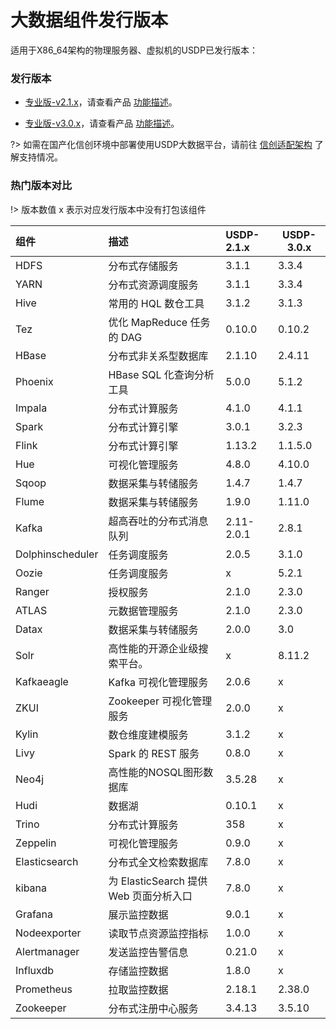 # 大数据组件发行版本

适用于X86_64架构的物理服务器、虚拟机的USDP已发行版本：

### 发行版本

<!--[专业版-v1.0.x](usdpdc/1.0.x/README)，请查看产品 [功能描述](/usdpdc/1.0.x/release_notes)。-->

<!--[专业版-v2.0.x](usdpdc/2.0.x/README)，请查看产品 [功能描述](/usdpdc/2.0.x/release_notes)。-->

* [专业版-v2.1.x](usdpdc/2.1.x/README)，请查看产品 [功能描述](/usdpdc/2.1.x/release_notes)。

- [专业版-v3.0.x](usdpdc/3.0.x/README)，请查看产品 [功能描述](usdpdc/3.0.x/intro/README?id=_14-功能简介)。



?> 如需在国产化信创环境中部署使用USDP大数据平台，请前往 [信创适配架构](usdpdc/component/xc_version) 了解支持情况。



### 热门版本对比

!> 版本数值 x 表示对应发行版本中没有打包该组件

| 组件             | 描述                                   | USDP-2.1.x | USDP-3.0.x |
| :--------------- | :------------------------------------- | :--------- | ---------- |
| HDFS             | 分布式存储服务                         | 3.1.1      | 3.3.4      |
| YARN             | 分布式资源调度服务                     | 3.1.1      | 3.3.4      |
| Hive             | 常用的 HQL 数仓工具                    | 3.1.2      | 3.1.3      |
| Tez              | 优化 MapReduce 任务的 DAG              | 0.10.0     | 0.10.2     |
| HBase            | 分布式非关系型数据库                   | 2.1.10     | 2.4.11     |
| Phoenix          | HBase SQL 化查询分析工具               | 5.0.0      | 5.1.2      |
| Impala           | 分布式计算服务                         | 4.1.0      | 4.1.1      |
| Spark            | 分布式计算引擎                         | 3.0.1      | 3.2.3      |
| Flink            | 分布式计算引擎                         | 1.13.2     | 1.1.5.0    |
| Hue              | 可视化管理服务                         | 4.8.0      | 4.10.0     |
| Sqoop            | 数据采集与转储服务                     | 1.4.7      | 1.4.7      |
| Flume            | 数据采集与转储服务                     | 1.9.0      | 1.11.0     |
| Kafka            | 超高吞吐的分布式消息队列               | 2.11-2.0.1 | 2.8.1      |
| Dolphinscheduler | 任务调度服务                           | 2.0.5      | 3.1.0      |
| Oozie            | 任务调度服务                           | x          | 5.2.1      |
| Ranger           | 授权服务                               | 2.1.0      | 2.3.0      |
| ATLAS            | 元数据管理服务                         | 2.1.0      | 2.3.0      |
| Datax            | 数据采集与转储服务                     | 2.0.0      | 3.0        |
| Solr             | 高性能的开源企业级搜索平台。           | x          | 8.11.2     |
| Kafkaeagle       | Kafka 可视化管理服务                   | 2.0.6      | x          |
| ZKUI             | Zookeeper 可视化管理服务               | 2.0.0      | x          |
| Kylin            | 数仓维度建模服务                       | 3.1.2      | x          |
| Livy             | Spark 的 REST 服务                     | 0.8.0      | x          |
| Neo4j            | 高性能的NOSQL图形数据库                | 3.5.28     | x          |
| Hudi             | 数据湖                                 | 0.10.1     | x          |
| Trino            | 分布式计算服务                         | 358        | x          |
| Zeppelin         | 可视化管理服务                         | 0.9.0      | x          |
| Elasticsearch    | 分布式全文检索数据库                   | 7.8.0      | x          |
| kibana           | 为 ElasticSearch 提供 Web 页面分析入口 | 7.8.0      | x          |
| Grafana          | 展示监控数据                           | 9.0.1      | x          |
| Nodeexporter     | 读取节点资源监控指标                   | 1.0.0      | x          |
| Alertmanager     | 发送监控告警信息                       | 0.21.0     | x          |
| Influxdb         | 存储监控数据                           | 1.8.0      | x          |
| Prometheus       | 拉取监控数据                           | 2.18.1     | 2.38.0     |
| Zookeeper        | 分布式注册中心服务                     | 3.4.13     | 3.5.10     |

